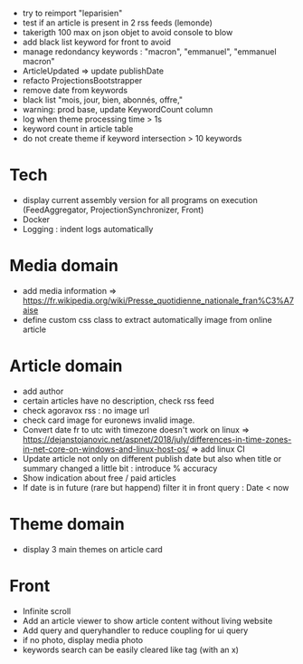 * try to reimport "leparisien"
* test if an article is present in 2 rss feeds (lemonde)
* takerigth 100 max on json objet to avoid console to blow
* add black list keyword for front to avoid
* manage redondancy keywords : "macron", "emmanuel", "emmanuel macron"
* ArticleUpdated => update publishDate
* refacto ProjectionsBootstrapper
* remove date from keywords
* black list "mois, jour, bien, abonnés, offre,"
* warning: prod base, update KeywordCount column
* log when theme processing time > 1s
* keyword count in article table
* do not create theme if keyword intersection > 10 keywords

# Tech
* display current assembly version for all programs on execution (FeedAggregator, ProjectionSynchronizer, Front)
* Docker
* Logging : indent logs automatically

# Media domain
* add media information
  => https://fr.wikipedia.org/wiki/Presse_quotidienne_nationale_fran%C3%A7aise
* define custom css class to extract automatically image from online article

# Article domain
* add author
* certain articles have no description, check rss feed
* check agoravox rss : no image url
* check card image for euronews invalid image.
* Convert date fr to utc with timezone doesn't work on linux
  => https://dejanstojanovic.net/aspnet/2018/july/differences-in-time-zones-in-net-core-on-windows-and-linux-host-os/
  => add linux CI
* Update article not only on different publish date but also when title or summary changed a little bit : introduce % accuracy
* Show indication about free / paid articles
* If date is in future (rare but happend) filter it in front query : Date < now 

# Theme domain
* display 3 main themes on article card

# Front
* Infinite scroll
* Add an article viewer to show article content without living website
* Add query and queryhandler to reduce coupling for ui query
* if no photo, display media photo
* keywords search can be easily cleared like tag (with an x)
